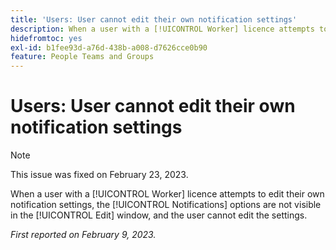 ```yaml
---
title: 'Users: User cannot edit their own notification settings'
description: When a user with a [!UICONTROL Worker] licence attempts to edit their own notification settings, the [!UICONTROL Notifications] options are not visible in the [!UICONTROL Edit] window, and the user cannot edit the settings.
hidefromtoc: yes
exl-id: b1fee93d-a76d-438b-a008-d7626cce0b90
feature: People Teams and Groups
---
```

# Users: User cannot edit their own notification settings

>[!NOTE]
>
>This issue was fixed on February 23, 2023.

When a user with a [!UICONTROL Worker] licence attempts to edit their own notification settings, the [!UICONTROL Notifications] options are not visible in the [!UICONTROL Edit] window, and the user cannot edit the settings.

_First reported on February 9, 2023._
